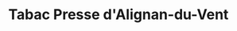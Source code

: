 ---
title: "Tabac Presse d'Alignan-du-Vent"
url: /alignan-du-vent/tabac-presse-dalignan-du-vent/
shop: Zeitungen
---
